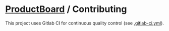 # [ProductBoard](README.md) / Contributing

This project uses Gitlab CI for continuous quality control (see [.gitlab-ci.yml](.gitlab-ci.yml)).